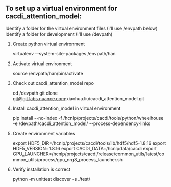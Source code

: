 ## To set up a virtual environment for cacdi_attention_model:

Identify a folder for the virtual environment files (I'll use /envpath below)
Identify a folder for development (I'll use /devpath)

1. Create python virtual environment

   virtualenv --system-site-packages /envpath/han

2. Activate virtual environment

   source /envpath/han/bin/activate

3. Check out cacdi_attention_model repo

   cd /devpath
   git clone git@git.labs.nuance.com:xiaohua.liu/cacdi_attention_model.git

4. Install cacdi_attention_model in virtual environment

   pip install --no-index -f /hcnlp/projects/cacdi/tools/python/wheelhouse -e /devpath/cacdi_attention_model/ --process-dependency-links 

5. Create environment variables  

   export HDF5_DIR=/hcnlp/projects/cacdi/tools/lib/hdf5/hdf5-1.8.16
   export HDF5_VERSION=1.8.16
   export CACDI_DATA=/hcnlpdata/cacdi
   export GPU_LAUNCHER=/hcnlp/projects/cacdi/release/common_utils/latest/common_utils/process/gpu_nrg8_process_launcher.sh

6. Verify installation is correct

    python -m unittest discover -s ./test/